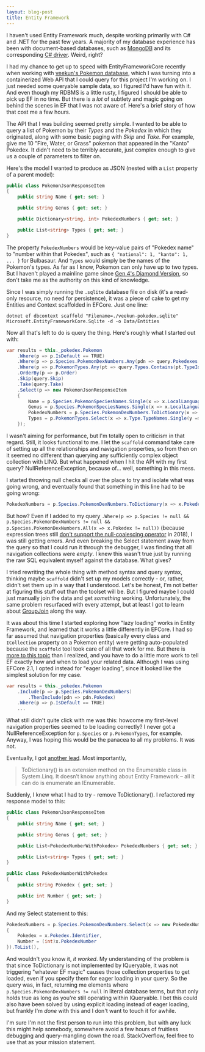 ```yaml
---
layout: blog-post
title: Entity Framework
---
```

I haven't used Entity Framework much, despite working primarily with C# and .NET for the past few years. A majority of my database experience has been with document-based databases, such as [MongoDB](https://www.mongodb.com/) and its corresponding [C# driver](http://mongodb.github.io/mongo-csharp-driver/?jmp=docs). Weird, right?

I had my chance to get up to speed with EntityFrameworkCore recently when working with [veekun's Pokemon database](https://veekun.com/), which I was turning into a containerized Web API that I could query for this project I'm working on. I just needed some queryable sample data, so I figured I'd have fun with it. And even though my RDBMS is a little rusty, I figured I should be able to pick up EF in no time. But there is a _lot_ of subtlety and magic going on behind the scenes in EF that I was not aware of. Here's a brief story of how that cost me a few hours.

The API that I was building seemed pretty simple. I wanted to be able to query a list of Pokemon by their _Types_ and the _Pokedex_ in which they originated, along with some basic paging with _Skip_ and _Take_. For example, give me 10 "Fire, Water, or Grass" pokemon that appeared in the "Kanto" Pokedex. It didn't need to be terribly accurate, just complex enough to give us a couple of parameters to filter on.

Here's the model I wanted to produce as JSON (nested with a `List` property of a parent model):

```csharp
public class PokemonJsonResponseItem
{
    public string Name { get; set; }

    public string Genus { get; set; }

    public Dictionary<string, int> PokedexNumbers { get; set; }

    public List<string> Types { get; set; }
}
```

The property `PokedexNumbers` would be key-value pairs of "Pokedex name" to "number within that Pokedex", such as `{ "national": 1, "kanto": 1, ... }` for Bulbasaur. And `Types` would simply be the names of the Pokemon's types. As far as I know, Pokemon can only have up to two types. But I haven't played a mainline game since [Gen 4's Diamond Version](https://bulbapedia.bulbagarden.net/wiki/Generation_IV), so don't take me as the authority on this kind of knowledge.

Since I was simply running the `.sqlite` database file on disk (it's a read-only resource, no need for persistence), it was a piece of cake to get my Entities and Context scaffolded in EFCore. Just one line:

```
dotnet ef dbcontext scaffold "Filename=./veekun-pokedex.sqlite" Microsoft.EntityFrameworkCore.Sqlite -d -o Data/Entities
```

Now all that's left to do is query the thing. Here's roughly what I started out with:

```csharp
var results = this._pokedex.Pokemon
    .Where(p => p.IsDefault == TRUE)
    .Where(p => p.Species.PokemonDexNumbers.Any(pdn => query.Pokedexes.Contains(pdn.PokedexId)))
    .Where(p => p.PokemonTypes.Any(pt => query.Types.Contains(pt.TypeId)))
    .OrderBy(p => p.Order)
    .Skip(query.Skip)
    .Take(query.Take)
    .Select(p => new PokemonJsonResponseItem
    {
        Name = p.Species.PokemonSpeciesNames.Single(x => x.LocalLanguageId == Lang.EN).Name,
        Genus = p.Species.PokemonSpeciesNames.Single(x => x.LocalLanguageId == Lang.EN).Genus,
        PokedexNumbers = p.Species.PokemonDexNumbers.ToDictionary(x => x.Pokedex.Identifier, x => (int)x.PokedexNumber),
        Types = p.PokemonTypes.Select(x => x.Type.TypeNames.Single(y => y.LocalLanguageId == Lang.EN).Name).ToList()
    });
```

I wasn't aiming for performance, but I'm totally open to criticism in that regard. Still, it looks functional to me. I let the `scaffold` command take care of setting up all the relationships and navigation properties, so from then on it seemed no different than querying any sufficiently complex object collection with LINQ. But what happened when I hit the API with my first query? NullReferenceException, because of... well, something in this mess.

I started throwing null checks all over the place to try and isolate what was going wrong, and eventually found that something in this line had to be going wrong:
```csharp
PokedexNumbers = p.Species.PokemonDexNumbers.ToDictionary(x => x.Pokedex.Identifier, x => (int)x.PokedexNumber),
```
But how? Even if I added to my query `.Where(p => p.Species != null && p.Species.PokemonDexNumbers != null && p.Species.PokemonDexNumbers.All(x => x.Pokedex != null))` (because expression trees still [don't support the null-coalescing operator](https://github.com/dotnet/roslyn/issues/2060) in 2018), I was still getting errors. And even breaking the Select statement away from the query so that I could run it through the debugger, I was finding that all navigation collections were _empty_. I knew this wasn't true just by running the raw SQL equivalent myself against the database. What gives?

I tried rewriting the whole thing with method syntax and query syntax, thinking maybe `scaffold` didn't set up my models correctly - or, rather, didn't set them up in a way that I understood. Let's be honest, I'm not better at figuring this stuff out than the toolset will be. But I figured maybe I could just manually join the data and get _something_ working. Unfortunately, the same problem resurfaced with every attempt, but at least I got to learn about [GroupJoin](https://stackoverflow.com/a/15599143) along the way.

It was about this time I started exploring how "lazy loading" works in Entity Framework, and learned that it works a little differently in EFCore. I had so far assumed that navigation properties (basically every class and `ICollection` property on a Pokemon entity) were getting auto-populated because the `scaffold` tool took care of all that work for me. But there is [more to this topic](https://docs.microsoft.com/en-us/ef/core/querying/related-data) than I realized, and you have to do a little more work to tell EF exactly how and when to load your related data. Although I was using EFCore 2.1, I opted instead for "eager loading", since it looked like the simplest solution for my case.

```csharp
var results = this._pokedex.Pokemon
    .Include(p => p.Species.PokemonDexNumbers)
        .ThenInclude(pdn => pdn.Pokedex)
    .Where(p => p.IsDefault == TRUE)
    ...
```

What still didn't quite click with me was this: howcome my first-level navigation properties seemed to be loading correctly? I never got a NullReferenceException for `p.Species` or `p.PokemonTypes`, for example. Anyway, I was hoping this would be the panacea to all my problems. It was not.

Eventually, I got [another lead](http://code-ninja.org/blog/2014/07/24/entity-framework-never-call-groupby-todictionary/). Most importantly,

> ToDictionary() is an extension method on the Enumerable class in System.Linq. It doesn’t know anything about Entity Framework – all it can do is enumerate an IEnumerable.

Suddenly, I knew what I had to try - remove ToDictionary(). I refactored my response model to this:

```csharp
public class PokemonJsonResponseItem
{
    public string Name { get; set; }

    public string Genus { get; set; }

    public List<PokedexNumberWithPokedex> PokedexNumbers { get; set; }

    public List<string> Types { get; set; }
}

public class PokedexNumberWithPokedex
{
    public string Pokedex { get; set; }

    public int Number { get; set; }
}
```

And my Select statement to this:

```csharp
PokedexNumbers = p.Species.PokemonDexNumbers.Select(x => new PokedexNumberWithPokedex
{
    Pokedex = x.Pokedex.Identifier,
    Number = (int)x.PokedexNumber
}).ToList(),
```

And wouldn't you know it, _it worked_. My understanding of the problem is that since ToDictionary is not implemented by IQueryable, it was not triggering "whatever EF magic" causes those collection properties to get loaded, even if you specify them for eager loading in your query. So the query was, in fact, returning me elements where `p.Species.PokemonDexNumbers != null` in literal database terms, but that only holds true as long as you're still operating within IQueryable. I bet this could also have been solved by using explicit loading instead of eager loading, but frankly I'm _done_ with this and I don't want to touch it for awhile.

I'm sure I'm not the first person to run into this problem, but with any luck this might help somebody, somewhere avoid a few hours of fruitless debugging and query-mangling down the road. StackOverflow, feel free to use that as your mission statement.